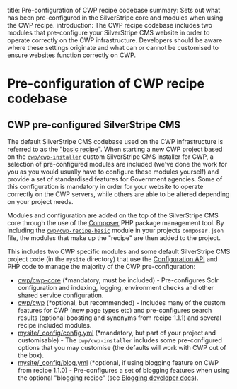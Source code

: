 title: Pre-configuration of CWP recipe codebase
summary: Sets out what has been pre-configured in the SilverStripe core and modules when using the CWP recipe.
introduction: The CWP recipe codebase includes two modules that pre-configure your SilverStripe CMS website in order to operate correctly on the CWP infrastructure. Developers should be aware where these settings originate and what can or cannot be customised to ensure websites function correctly on CWP.  

# Pre-configuration of CWP recipe codebase

## CWP pre-configured SilverStripe CMS

The default SilverStripe CMS codebase used on the CWP infrastructure is referred to as the ["basic recipe"](/working_with_projects/recipes_and_supported_modules). 
When starting a new CWP project based on the [`cwp/cwp-installer`](/getting_started) custom SilverStripe CMS installer for CWP, a 
selection of pre-configured modules are included (we've done the work for you as you would usually have to configure 
these modules yourself) and provide a set of standardised features for Government agencies. Some of this 
configuration is mandatory in order for your website to operate correctly on the CWP servers, while others 
are able to be altered depending on your project needs.

Modules and configuration are added on the top of the SilverStripe CMS core through the use of the [Composer](https://docs.silverstripe.org/en/3.1/getting_started/composer/) 
PHP package management tool. By including the [`cwp/cwp-recipe-basic`](https://gitlab.cwp.govt.nz/cwp/cwp-recipe-basic/blob/1.1.2/composer.json) module in your projects `composer.json` 
file, the modules that make up the "recipe" are then added to the project. 

This includes two CWP specific modules and some default SilverStripe CMS project code (in the `mysite` directory) 
that use the [Configuration API](https://docs.silverstripe.org/en/3.1/developer_guides/configuration/configuration/) 
and PHP code to manage the majority of the CWP pre-configuration:

  * [cwp/cwp-core](https://gitlab.cwp.govt.nz/cwp/cwp-core) (*mandatory, must be included) - Pre-configures Solr configuration and indexing, logging, environment checks and 
  other shared service configuration. 
  * [cwp/cwp](https://gitlab.cwp.govt.nz/cwp/cwp) (*optional, but recommended) - Includes many of the custom features for CWP (new page types etc) 
  and pre-configures search results (optional boosting and synonyms from recipe 1.1.1) and several recipe included modules. 
  * [mysite/_config/config.yml](https://gitlab.cwp.govt.nz/cwp/cwp-installer/blob/1.1.2/mysite/_config/config.yml) (*mandatory, but part of your project and customisable) - The `cwp/cwp-installer` includes some 
  pre-configured options that you may customise (the defaults will work with CWP out of the box).
  * [mysite/_config/blog.yml](https://gitlab.cwp.govt.nz/cwp/cwp-installer/blob/1.1.2/mysite/_config/blog.yml) (*optional, if using blogging feature on CWP from recipe 1.1.0) - Pre-configures a set of blogging features when using 
  the optional "blogging recipe" (see [Blogging developer docs](blog_recipe)).

